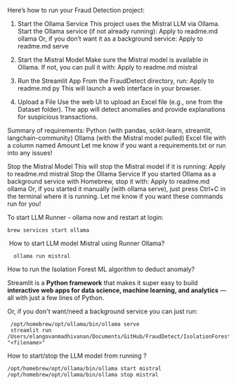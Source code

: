 Here’s how to run your Fraud Detection project:
1. Start the Ollama Service
This project uses the Mistral LLM via Ollama. Start the Ollama service (if not already running):
Apply to readme.md
ollama
Or, if you don’t want it as a background service:
Apply to readme.md
serve

2. Start the Mistral Model
Make sure the Mistral model is available in Ollama. If not, you can pull it with:
Apply to readme.md
mistral

3. Run the Streamlit App
From the FraudDetect directory, run:
Apply to readme.md
py
This will launch a web interface in your browser.

4. Upload a File
Use the web UI to upload an Excel file (e.g., one from the Dataset folder).
The app will detect anomalies and provide explanations for suspicious transactions.

Summary of requirements:
Python (with pandas, scikit-learn, streamlit, langchain-community)
Ollama (with the Mistral model pulled)
Excel file with a column named Amount
Let me know if you want a requirements.txt or run into any issues!

Stop the Mistral Model
This will stop the Mistral model if it is running:
Apply to readme.md
mistral
Stop the Ollama Service
If you started Ollama as a background service with Homebrew, stop it with:
Apply to readme.md
ollama
Or, if you started it manually (with ollama serve), just press Ctrl+C in the terminal where it is running.
Let me know if you want these commands run for you!




To start LLM Runner - ollama now and restart at login:
```
brew services start ollama
```
 How to start LLM model Mistral using Runner Ollama?
```
  ollama run mistral
```

How to run the Isolation Forest ML algorithm to deduct anomaly?

Streamlit is a **Python framework** that makes it super easy to build **interactive web apps for data science, machine learning, and analytics** — all with just a few lines of Python.

Or, if you don't want/need a background service you can just run:

```
 /opt/homebrew/opt/ollama/bin/ollama serve
 streamlit run /Users/elangovanmadhivanan/Documents/GitHub/FraudDetect/IsolationForest_Mistral.py "<filename>"
```

How to start/stop the LLM model from running ?
```
/opt/homebrew/opt/ollama/bin/ollama start mistral
/opt/homebrew/opt/ollama/bin/ollama stop mistral
```


